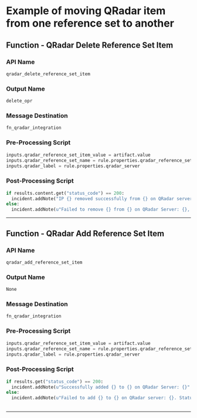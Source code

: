 <!--
    DO NOT MANUALLY EDIT THIS FILE
    THIS FILE IS AUTOMATICALLY GENERATED WITH resilient-sdk codegen
-->

# Example of moving QRadar item from one reference set to another

## Function - QRadar Delete Reference Set Item

### API Name
`qradar_delete_reference_set_item`

### Output Name
`delete_opr`

### Message Destination
`fn_qradar_integration`

### Pre-Processing Script
```python
inputs.qradar_reference_set_item_value = artifact.value
inputs.qradar_reference_set_name = rule.properties.qradar_reference_set_name
inputs.qradar_label = rule.properties.qradar_server
```

### Post-Processing Script
```python
if results.content.get("status_code") == 200:
  incident.addNote("IP {} removed successfully from {} on QRadar server: {}".format(artifact.value, rule.properties.qradar_reference_set_name, "test"))
else:
  incident.addNote(u"Failed to remove {} from {} on QRadar Server: {}, message: {}".format(artifact.value, rule.properties.qradar_reference_set_name, results.inputs["qradar_label"], results.content.get("message")))
```

---

## Function - QRadar Add Reference Set Item

### API Name
`qradar_add_reference_set_item`

### Output Name
`None`

### Message Destination
`fn_qradar_integration`

### Pre-Processing Script
```python
inputs.qradar_reference_set_item_value = artifact.value
inputs.qradar_reference_set_name = rule.properties.qradar_reference_set_to_move_to
inputs.qradar_label = rule.properties.qradar_server
```

### Post-Processing Script
```python
if results.get("status_code") == 200:
  incident.addNote(u"Successfully added {} to {} on QRadar Server: {}".format(artifact.value, rule.properties.qradar_reference_set_name, results.inputs["qradar_label"]))
else:
  incident.addNote(u"Failed to add {} to {} on QRadar server: {}. Status code: {}, message: {}".format(artifact.value, rule.properties.qradar_reference_set_name, results.inputs["qradar_label"], results.get("status_code"), results['message']))
  
```

---

